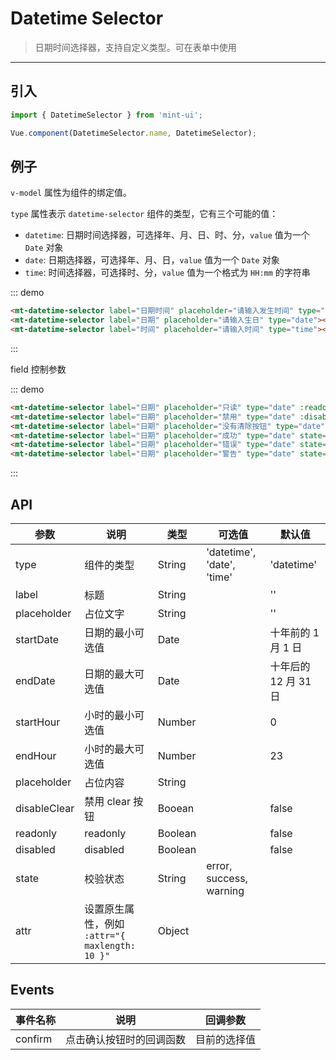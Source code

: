 # Datetime Selector

> 日期时间选择器，支持自定义类型。可在表单中使用

-------------

## 引入

```javascript
import { DatetimeSelector } from 'mint-ui';

Vue.component(DatetimeSelector.name, DatetimeSelector);
```

## 例子

`v-model` 属性为组件的绑定值。

`type` 属性表示 `datetime-selector` 组件的类型，它有三个可能的值：
*  `datetime`: 日期时间选择器，可选择年、月、日、时、分，`value` 值为一个 `Date` 对象
*  `date`: 日期选择器，可选择年、月、日，`value` 值为一个 `Date` 对象
*  `time`: 时间选择器，可选择时、分，`value` 值为一个格式为 `HH:mm` 的字符串

::: demo
```html
<mt-datetime-selector label="日期时间" placeholder="请输入发生时间" type="datetime" value="2017-08-02 09:01:01"></mt-datetime-selector>
<mt-datetime-selector label="日期" placeholder="请输入生日" type="date"></mt-datetime-selector>
<mt-datetime-selector label="时间" placeholder="请输入时间" type="time"></mt-datetime-selector>
```
:::

field 控制参数

::: demo
```html
<mt-datetime-selector label="日期" placeholder="只读" type="date" :readonly="true"></mt-datetime-selector>
<mt-datetime-selector label="日期" placeholder="禁用" type="date" :disabled="true"></mt-datetime-selector>
<mt-datetime-selector label="日期" placeholder="没有清除按钮" type="date" :disable-clear="true"></mt-datetime-selector>
<mt-datetime-selector label="日期" placeholder="成功" type="date" state="success"></mt-datetime-selector>
<mt-datetime-selector label="日期" placeholder="错误" type="date" state="error"></mt-datetime-selector>
<mt-datetime-selector label="日期" placeholder="警告" type="date" state="warning"></mt-datetime-selector>
```
:::


## API
| 参数 | 说明 | 类型 | 可选值 | 默认值 |
|------|-------|---------|-------|--------|
| type | 组件的类型 | String | 'datetime', 'date', 'time' | 'datetime' |
| label | 标题 | String | | '' |
| placeholder | 占位文字 | String | | '' |
| startDate | 日期的最小可选值 | Date | | 十年前的 1 月 1 日 |
| endDate | 日期的最大可选值 | Date | | 十年后的 12 月 31 日 |
| startHour | 小时的最小可选值 | Number | | 0 |
| endHour | 小时的最大可选值 | Number | | 23 |
| placeholder | 占位内容 |String | | |
| disableClear | 禁用 clear 按钮 | Booean | | false |
| readonly | readonly |Boolean | | false |
| disabled | disabled |Boolean | | false |
| state | 校验状态 | String | error, success, warning | |
| attr | 设置原生属性，例如 `:attr="{ maxlength: 10 }"` | Object | |

## Events
| 事件名称 | 说明 | 回调参数 |
|------|-------|---------|
| confirm | 点击确认按钮时的回调函数 | 目前的选择值 |
